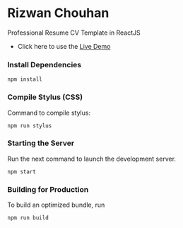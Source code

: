 # Rizwan Chouhan 
Professional Resume CV Template in ReactJS
*  Click here to use the [Live Demo](http://rizwan92.github.io/)



### Install Dependencies
```
npm install
```

### Compile Stylus (CSS)
Command to compile stylus:
```
npm run stylus
```

### Starting the Server
Run the next command to launch the development server. 
```
npm start
```

### Building for Production
To build an optimized bundle, run
```
npm run build
```
